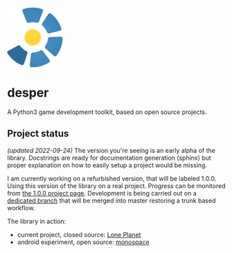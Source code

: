 ![desper logo](https://github.com/Ball-Man/desper/blob/master/assets/desper-logo-raw.png?raw=true)
# desper
A Python3 game development toolkit, based on open source projects.

## Project status
*(updated 2022-09-24)*
The version you're seeing is an early alpha of the library. Docstrings are ready for documentation generation (sphinx)
but proper explanation on how to easily setup a project would be missing.

I am currently working on a refurbished version, that will be labeled 1.0.0. Using this version of the library on a real project. Progress can be monitored from [the 1.0.0 project page](https://github.com/users/Ball-Man/projects/1/views/1). Development is being carried out on a [dedicated branch](https://github.com/Ball-Man/desper/tree/1.0.0-devel) that will be merged into master restoring a trunk based workflow.

The library in action:
* current project, closed source: [Lone Planet](https://fmistri.it/lone/index.html)
* android experiment, open source: [monospace](https://github.com/Ball-Man/monospace)
